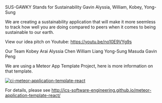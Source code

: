 SUS-GAWKY
Stands for Sustainability Gavin Alyssia, William, Kobey, Yong-Sung

We are creating a sustainability application that will make it more seemless to track how well you are doing compared to peers when it comes to being sustainable to our earth.

View our idea pitch on Youtube: https://youtu.be/no10E9VYg9s

Our Team
Kobey Arai
Alyssia Chen
William Liang
Yong-Sung Masuda
Gavin Peng

We are using a Meteor App Template Project, here is more information on that template. 

[![ci-meteor-application-template-react](https://github.com/ics-software-engineering/meteor-application-template-react/actions/workflows/ci.yml/badge.svg)](https://github.com/ics-software-engineering/meteor-application-template-react/actions/workflows/ci.yml)

For details, please see http://ics-software-engineering.github.io/meteor-application-template-react/
